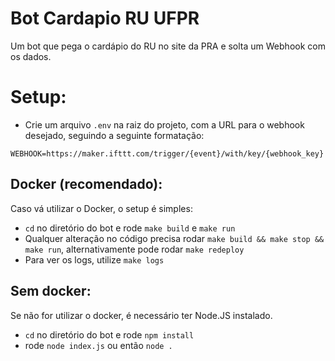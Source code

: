 # Bot Cardapio RU UFPR
Um bot que pega o cardápio do RU no site da PRA e solta um Webhook com os dados.

# Setup:
* Crie um arquivo `.env` na raiz do projeto, com a URL para o webhook desejado, seguindo a seguinte formatação:
```
WEBHOOK=https://maker.ifttt.com/trigger/{event}/with/key/{webhook_key}
```
## Docker (recomendado):
Caso vá utilizar o Docker, o setup é simples:
* `cd` no diretório do bot e rode `make build` e `make run`
* Qualquer alteração no código precisa rodar `make build && make stop && make run`, alternativamente pode rodar `make redeploy`
* Para ver os logs, utilize `make logs`

## Sem docker:
Se não for utilizar o docker, é necessário ter Node.JS instalado.
* `cd` no diretório do bot e rode `npm install`
* rode `node index.js` ou então `node .`